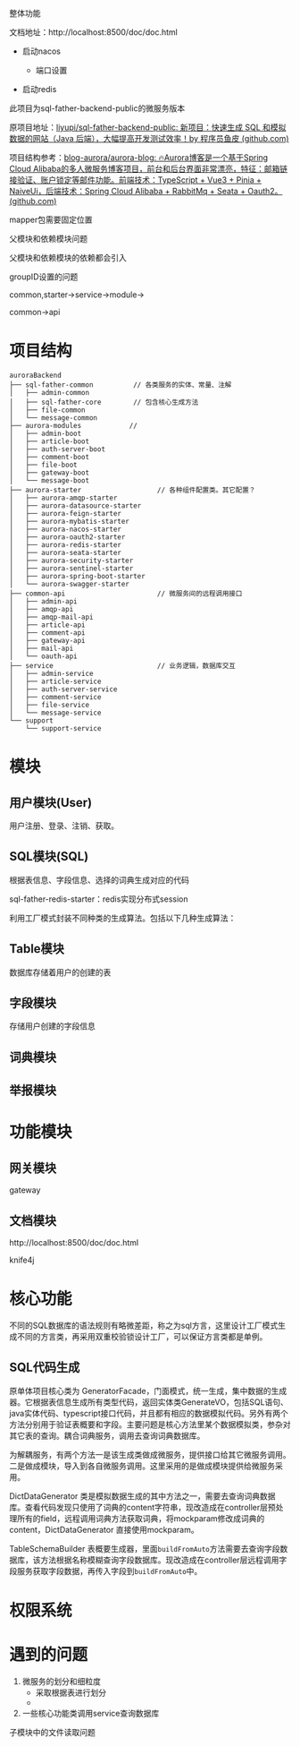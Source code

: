 整体功能





文档地址：http://localhost:8500/doc/doc.html

- 启动nacos
  - 端口设置

- 启动redis



此项目为sql-father-backend-public的微服务版本

原项目地址：[liyupi/sql-father-backend-public: 新项目：快速生成 SQL 和模拟数据的网站（Java 后端），大幅提高开发测试效率！by 程序员鱼皮 (github.com)](https://github.com/liyupi/sql-father-backend-public)

项目结构参考：[blog-aurora/aurora-blog: 🔥Aurora博客是一个基于Spring Cloud Alibaba的多人微服务博客项目，前台和后台界面非常漂亮，特征：邮箱链接验证、账户锁定等邮件功能。前端技术：TypeScript + Vue3 + Pinia + NaiveUi，后端技术：Spring Cloud Alibaba + RabbitMq + Seata + Oauth2。 (github.com)](https://github.com/blog-aurora/aurora-blog)



mapper包需要固定位置



父模块和依赖模块问题

父模块和依赖模块的依赖都会引入

groupID设置的问题

common,starter->service->module->

common->api



# 项目结构

```
auroraBackend
├── sql-father-common          // 各类服务的实体、常量、注解
│   ├── admin-common
│   ├── sql-father-core        // 包含核心生成方法
│   ├── file-common
│   └── message-common
├── aurora-modules            // 
│   ├── admin-boot
│   ├── article-boot
│   ├── auth-server-boot
│   ├── comment-boot
│   ├── file-boot
│   ├── gateway-boot
│   └── message-boot
├── aurora-starter                   // 各种组件配置类。其它配置？
│   ├── aurora-amqp-starter
│   ├── aurora-datasource-starter
│   ├── aurora-feign-starter
│   ├── aurora-mybatis-starter
│   ├── aurora-nacos-starter
│   ├── aurora-oauth2-starter
│   ├── aurora-redis-starter
│   ├── aurora-seata-starter
│   ├── aurora-security-starter
│   ├── aurora-sentinel-starter
│   ├── aurora-spring-boot-starter
│   └── aurora-swagger-starter
├── common-api                       // 微服务间的远程调用接口
│   ├── admin-api
│   ├── amqp-api
│   ├── amqp-mail-api
│   ├── article-api
│   ├── comment-api
│   ├── gateway-api
│   ├── mail-api
│   └── oauth-api
├── service                          // 业务逻辑，数据库交互
│   ├── admin-service
│   ├── article-service
│   ├── auth-server-service
│   ├── comment-service
│   ├── file-service
│   └── message-service
└── support
    └── support-service
```

# 模块

## 用户模块(User)

用户注册、登录、注销、获取。





## SQL模块(SQL)

根据表信息、字段信息、选择的词典生成对应的代码

sql-father-redis-starter：redis实现分布式session

利用工厂模式封装不同种类的生成算法。包括以下几种生成算法：



## Table模块

数据库存储着用户的创建的表



## 字段模块

存储用户创建的字段信息

## 词典模块



## 举报模块

# 功能模块

## 网关模块

gateway

## 文档模块

http://localhost:8500/doc/doc.html

knife4j

# 核心功能

不同的SQL数据库的语法规则有略微差距，称之为sql方言，这里设计工厂模式生成不同的方言类，再采用双重校验锁设计工厂，可以保证方言类都是单例。

## SQL代码生成

原单体项目核心类为 GeneratorFacade，门面模式，统一生成，集中数据的生成器。它根据表信息生成所有类型代码，返回实体类GenerateVO，包括SQL语句、java实体代码、typescript接口代码，并且都有相应的数据模拟代码。另外有两个方法分别用于验证表概要和字段。主要问题是核心方法里某个数据模拟类，参杂对其它表的查询。耦合词典服务，调用去查询词典数据库。

为解耦服务，有两个方法一是该生成类做成微服务，提供接口给其它微服务调用。二是做成模块，导入到各自微服务调用。这里采用的是做成模块提供给微服务采用。

DictDataGenerator 类是模拟数据生成的其中方法之一，需要去查询词典数据库。查看代码发现只使用了词典的content字符串，现改造成在controller层预处理所有的field，远程调用词典方法获取词典，将mockparam修改成词典的content，DictDataGenerator 直接使用mockparam。

TableSchemaBuilder 表概要生成器，里面`buildFromAuto`方法需要去查询字段数据库，该方法根据名称模糊查询字段数据库。现改造成在controller层远程调用字段服务获取字段数据，再传入字段到`buildFromAuto`中。







# 权限系统





# 遇到的问题

1. 微服务的划分和细粒度
   - 采取根据表进行划分
   - 
2. 一些核心功能类调用service查询数据库



子模块中的文件读取问题
